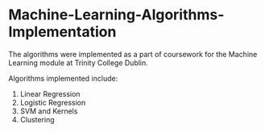 # Machine-Learning-Algorithms-Implementation

The algorithms were implemented as a part of coursework for the Machine Learning module at Trinity College Dublin.

Algorithms implemented include:

1. Linear Regression
2. Logistic Regression
3. SVM and Kernels
4. Clustering
